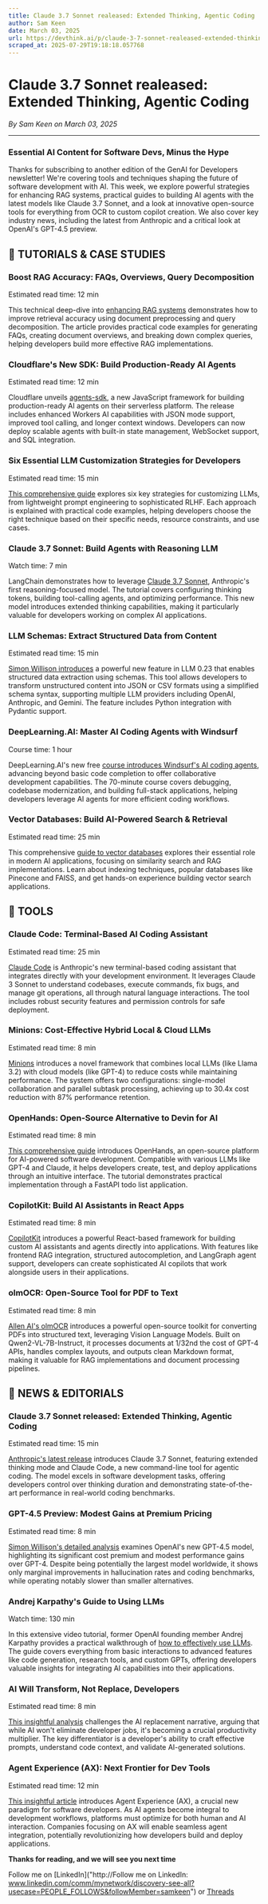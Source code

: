 ```yaml
---
title: Claude 3.7 Sonnet realeased: Extended Thinking, Agentic Coding
author: Sam Keen
date: March 03, 2025
url: https://devthink.ai/p/claude-3-7-sonnet-realeased-extended-thinking-agentic-coding
scraped_at: 2025-07-29T19:18:18.057768
---
```


# Claude 3.7 Sonnet realeased: Extended Thinking, Agentic Coding

*By Sam Keen on March 03, 2025*

---

### **Essential AI Content for Software Devs,** **Minus the Hype**

Thanks for subscribing to another edition of the GenAI for Developers newsletter! We're covering tools and techniques shaping the future of software development with AI. This week, we explore powerful strategies for enhancing RAG systems, practical guides to building AI agents with the latest models like Claude 3.7 Sonnet, and a look at innovative open-source tools for everything from OCR to custom copilot creation. We also cover key industry news, including the latest from Anthropic and a critical look at OpenAI's GPT-4.5 preview.



## 📖 **TUTORIALS & CASE STUDIES**

### **Boost RAG Accuracy: FAQs, Overviews, Query Decomposition**

Estimated read time: 12 min

This technical deep-dive into [enhancing RAG systems]("https://towardsdatascience.com/enhancing-rag-beyond-vanilla-approaches/") demonstrates how to improve retrieval accuracy using document preprocessing and query decomposition. The article provides practical code examples for generating FAQs, creating document overviews, and breaking down complex queries, helping developers build more effective RAG implementations.

### **Cloudflare's New SDK: Build Production-Ready AI Agents**

Estimated read time: 12 min



Cloudflare unveils [agents-sdk]("https://blog.cloudflare.com/build-ai-agents-on-cloudflare/"), a new JavaScript framework for building production-ready AI agents on their serverless platform. The release includes enhanced Workers AI capabilities with JSON mode support, improved tool calling, and longer context windows. Developers can now deploy scalable agents with built-in state management, WebSocket support, and SQL integration.

### **Six Essential LLM Customization Strategies for Developers**

Estimated read time: 15 min



[This comprehensive guide]("https://towardsdatascience.com/6-common-llm-customization-strategies-briefly-explained/") explores six key strategies for customizing LLMs, from lightweight prompt engineering to sophisticated RLHF. Each approach is explained with practical code examples, helping developers choose the right technique based on their specific needs, resource constraints, and use cases.

### **Claude 3.7 Sonnet: Build Agents with Reasoning LLM**

Watch time: 7 min



LangChain demonstrates how to leverage [Claude 3.7 Sonnet]("https://youtu.be/sHcu0YX-1u4?si=gj3-PsHMi7txdxY1&utm_source=devthink.ai&utm_medium=referral&utm_campaign=claude-3-7-sonnet-realeased-extended-thinking-agentic-coding"), Anthropic's first reasoning-focused model. The tutorial covers configuring thinking tokens, building tool-calling agents, and optimizing performance. This new model introduces extended thinking capabilities, making it particularly valuable for developers working on complex AI applications.

### **LLM Schemas: Extract Structured Data from Content**

Estimated read time: 15 min

[Simon Willison introduces]("https://simonwillison.net/2025/Feb/28/llm-schemas/") a powerful new feature in LLM 0.23 that enables structured data extraction using schemas. This tool allows developers to transform unstructured content into JSON or CSV formats using a simplified schema syntax, supporting multiple LLM providers including OpenAI, Anthropic, and Gemini. The feature includes Python integration with Pydantic support.

### **DeepLearning.AI: Master AI Coding Agents with Windsurf**

Course time: 1 hour



DeepLearning.AI's new free [course introduces Windsurf's AI coding agents]("https://www.deeplearning.ai/short-courses/build-apps-with-windsurfs-ai-coding-agents/"), advancing beyond basic code completion to offer collaborative development capabilities. The 70-minute course covers debugging, codebase modernization, and building full-stack applications, helping developers leverage AI agents for more efficient coding workflows.

### **Vector Databases: Build AI-Powered Search & Retrieval**

Estimated read time: 25 min



This comprehensive [guide to vector databases]("https://pub.towardsai.net/vector-databases-101-a-beginners-guide-to-building-ai-driven-applications-ad89749cac1c") explores their essential role in modern AI applications, focusing on similarity search and RAG implementations. Learn about indexing techniques, popular databases like Pinecone and FAISS, and get hands-on experience building vector search applications.

##

## 🧰 **TOOLS**

### **Claude Code: Terminal-Based AI Coding Assistant**

Estimated read time: 25 min



[Claude Code]("https://docs.anthropic.com/en/docs/agents-and-tools/claude-code/overview") is Anthropic's new terminal-based coding assistant that integrates directly with your development environment. It leverages Claude 3 Sonnet to understand codebases, execute commands, fix bugs, and manage git operations, all through natural language interactions. The tool includes robust security features and permission controls for safe deployment.

### **Minions: Cost-Effective Hybrid Local & Cloud LLMs**

Estimated read time: 8 min



[Minions]("https://ollama.com/blog/minions") introduces a novel framework that combines local LLMs (like Llama 3.2) with cloud models (like GPT-4) to reduce costs while maintaining performance. The system offers two configurations: single-model collaboration and parallel subtask processing, achieving up to 30.4x cost reduction with 87% performance retention.

### **OpenHands: Open-Source Alternative to Devin for AI**

Estimated read time: 8 min



[This comprehensive guide]("https://www.kdnuggets.com/openhands-open-source-ai-software-developer") introduces OpenHands, an open-source platform for AI-powered software development. Compatible with various LLMs like GPT-4 and Claude, it helps developers create, test, and deploy applications through an intuitive interface. The tutorial demonstrates practical implementation through a FastAPI todo list application.

### **CopilotKit: Build AI Assistants in React Apps**

Estimated read time: 8 min



[CopilotKit]("https://github.com/CopilotKit/CopilotKit") introduces a powerful React-based framework for building custom AI assistants and agents directly into applications. With features like frontend RAG integration, structured autocompletion, and LangGraph agent support, developers can create sophisticated AI copilots that work alongside users in their applications.

### **olmOCR: Open-Source Tool for PDF to Text**

Estimated read time: 8 min



[Allen AI's olmOCR]("https://olmocr.allenai.org/blog") introduces a powerful open-source toolkit for converting PDFs into structured text, leveraging Vision Language Models. Built on Qwen2-VL-7B-Instruct, it processes documents at 1/32nd the cost of GPT-4 APIs, handles complex layouts, and outputs clean Markdown format, making it valuable for RAG implementations and document processing pipelines.

## 📰 **NEWS & EDITORIALS**

### **Claude 3.7 Sonnet released: Extended Thinking, Agentic Coding**

Estimated read time: 15 min



[Anthropic's latest release]("https://www.anthropic.com/news/claude-3-7-sonnet") introduces Claude 3.7 Sonnet, featuring extended thinking mode and Claude Code, a new command-line tool for agentic coding. The model excels in software development tasks, offering developers control over thinking duration and demonstrating state-of-the-art performance in real-world coding benchmarks.

### **GPT-4.5 Preview: Modest Gains at Premium Pricing**

Estimated read time: 8 min

[Simon Willison's detailed analysis]("https://simonwillison.net/2025/Feb/27/introducing-gpt-45/") examines OpenAI's new GPT-4.5 model, highlighting its significant cost premium and modest performance gains over GPT-4. Despite being potentially the largest model worldwide, it shows only marginal improvements in hallucination rates and coding benchmarks, while operating notably slower than smaller alternatives.

### **Andrej Karpathy's Guide to Using LLMs**

Watch time: 130 min



In this extensive video tutorial, former OpenAI founding member Andrej Karpathy provides a practical walkthrough of [how to effectively use LLMs]("https://youtu.be/EWvNQjAaOHw?si=Z59aiouUrRUV-4Zm&utm_source=devthink.ai&utm_medium=referral&utm_campaign=claude-3-7-sonnet-realeased-extended-thinking-agentic-coding"). The guide covers everything from basic interactions to advanced features like code generation, research tools, and custom GPTs, offering developers valuable insights for integrating AI capabilities into their applications.

### **AI Will Transform, Not Replace, Developers**

Estimated read time: 8 min

[This insightful analysis]("https://www.infoworld.com/article/3826972/generative-ai-vs-the-software-developer.html/amp/") challenges the AI replacement narrative, arguing that while AI won't eliminate developer jobs, it's becoming a crucial productivity multiplier. The key differentiator is a developer's ability to craft effective prompts, understand code context, and validate AI-generated solutions.

### **Agent Experience (AX): Next Frontier for Dev Tools**

Estimated read time: 12 min

[This insightful article]("https://biilmann.blog/articles/introducing-ax/") introduces Agent Experience (AX), a crucial new paradigm for software developers. As AI agents become integral to development workflows, platforms must optimize for both human and AI interaction. Companies focusing on AX will enable seamless agent integration, potentially revolutionizing how developers build and deploy applications.

**Thanks for reading, and we will see you next time**

Follow me on [LinkedIn]("http://Follow me on LinkedIn: www.linkedin.com/comm/mynetwork/discovery-see-all?usecase=PEOPLE_FOLLOWS&followMember=samkeen") or [Threads](https://www.threads.net/@sam.keen"https://www.threads.net/@sam.keen")
